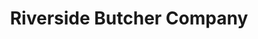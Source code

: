 ---
title: "Riverside Butcher Company"
url: /damariscotta/riverside-butcher-company/
shop: Metzgerei
---
